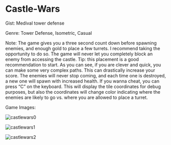 # Castle-Wars
 
 Gist: Medival tower defense
 
 Genre: Tower Defense, Isometric, Casual
 
 Note: 
      The game gives you a three second count down before spawning enemies, and enough gold to place a few turrets. I recommend taking the opportunity to do so. The game will never let you completely block an enemy from accessing the castle. Tip: this placement is a good recommendation to start.
      As you can see, if you are clever and quick, you can make some very complex paths. This can drastically increase your score. The enemies will never stop coming, and each time one is destroyed, a new one will spawn with increased health.
      If you wanna cheat, you can press “C” on the keyboard. This will display the tile coordinates for debug purposes, but also the coordinates will change color indicating where the enemies are likely to go vs. where you are allowed to place a turret.

Game Images:

![castlewars0](https://user-images.githubusercontent.com/70147993/155498201-bb1e71fd-799a-481e-a66b-750d9e7193e3.png)

![castlewars1](https://user-images.githubusercontent.com/70147993/155498329-d794f6ec-69c7-42d5-86a3-be0492792e03.png)

![castlewars2](https://user-images.githubusercontent.com/70147993/155498342-93d3b12a-3abe-4ee6-b7a3-0771e4a87b24.png)

